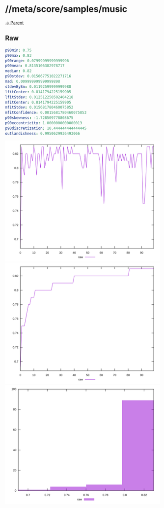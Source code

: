 
# //meta/score/samples/music

[→ Parent](../..)


## Raw


```yaml
p90min: 0.75
p90max: 0.83
p90range: 0.07999999999999996
p90mean: 0.8135106382978717
median: 0.82
p90stdev: 0.015067751022271716
mad: 0.009999999999999898
stdevBySn: 0.01192599999999988
lfitCenter: 0.8141794225159905
lfitStdev: 0.012512250502404218
mfitCenter: 0.8141794225159905
mfitStdev: 0.015681780460075852
mfitConfidence: 0.0015681780460075853
p90skewness: -1.728509778808675
p90eccentricity: 1.0000000000000013
p90discretization: 10.444444444444445
outlandishness: 0.9950629936493066

```

![PLOT: raw-values](./raw/values.svg)![PLOT: raw-sorted](./raw/sorted.svg)![PLOT: raw-histogram](./raw/histogram.svg)
